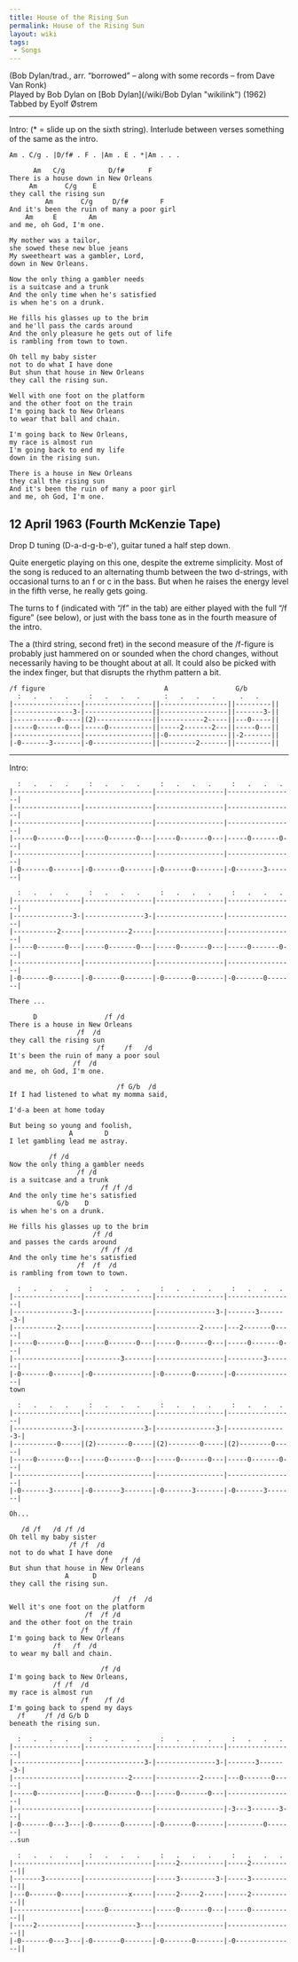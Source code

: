 ```yaml
---
title: House of the Rising Sun
permalink: House of the Rising Sun
layout: wiki
tags:
 - Songs
---
```


(Bob Dylan/trad., arr. “borrowed” – along with some records – from Dave
Van Ronk)  
Played by Bob Dylan on [Bob Dylan](/wiki/Bob Dylan "wikilink") (1962)  
Tabbed by Eyolf Østrem

* * * * *

Intro: (\* = slide up on the sixth string). Interlude between verses
something of the same as the intro.

    Am . C/g . |D/f# . F . |Am . E . *|Am . . .

          Am   C/g           D/f#      F
    There is a house down in New Orleans
         Am       C/g    E
    they call the rising sun
             Am       C/g     D/f#        F
    And it's been the ruin of many a poor girl
        Am     E        Am
    and me, oh God, I'm one.

    My mother was a tailor,
    she sowed these new blue jeans
    My sweetheart was a gambler, Lord,
    down in New Orleans.

    Now the only thing a gambler needs
    is a suitcase and a trunk
    And the only time when he's satisfied
    is when he's on a drunk.

    He fills his glasses up to the brim
    and he'll pass the cards around
    And the only pleasure he gets out of life
    is rambling from town to town.

    Oh tell my baby sister
    not to do what I have done
    But shun that house in New Orleans
    they call the rising sun.

    Well with one foot on the platform
    and the other foot on the train
    I'm going back to New Orleans
    to wear that ball and chain.

    I'm going back to New Orleans,
    my race is almost run
    I'm going back to end my life
    down in the rising sun.

    There is a house in New Orleans
    they call the rising sun
    And it's been the ruin of many a poor girl
    and me, oh God, I'm one.

<h2 class="songversion">
12 April 1963 (Fourth McKenzie Tape)

</h2>
Drop D tuning (D-a-d-g-b-e'), guitar tuned a half step down.

Quite energetic playing on this one, despite the extreme simplicity.
Most of the song is reduced to an alternating thumb between the two
d-strings, with occasional turns to an f or c in the bass. But when he
raises the energy level in the fifth verse, he really gets going.

The turns to f (indicated with “/f” in the tab) are either played with
the full “/f figure” (see below), or just with the bass tone as in the
fourth measure of the intro.

The a (third string, second fret) in the second measure of the /f-figure
is probably just hammered on or sounded when the chord changes, without
necessarily having to be thought about at all. It could also be picked
with the index finger, but that disrupts the rhythm pattern a bit.

    /f figure                              A                 G/b
      :   .   .   .     :   .   .   .      :   .   .   .      .   .
    |-----------------|-----------------||-----------------||---------||
    |---------------3-|-----------------||-----------------||-------3-||
    |-----------0-----|(2)--------------||-----------2-----||---0-----||
    |-----0-------0---|-----0-----------||-----2-------2---||-----0---||
    |-----------------|-----------------||-0---------------||-2-------||
    |-0-------3-------|-0---------------||---------2-------||---------||

* * * * *

Intro:

      :   .   .   .     :   .   .   .     :   .   .   .     :   .   .   .
    |-----------------|-----------------|-----------------|-----------------|
    |-----------------|-----------------|-----------------|-----------------|
    |-----------------|-----------------|-----------------|-----------------|
    |-----0-------0---|-----0-------0---|-----0-------0---|-----0-------0---|
    |-----------------|-----------------|-----------------|-----------------|
    |-0-------0-------|-0-------0-------|-0-------0-------|-0-------3-------|

      :   .   .   .     :   .   .   .     :   .   .   .     :   .   .   .
    |-----------------|-----------------|-----------------|-----------------|
    |---------------3-|---------------3-|-----------------|-----------------|
    |-----------2-----|-----------2-----|-----------------|-----------------|
    |-----0-------0---|-----0-------0---|-----0-------0---|-----0-------0---|
    |-----------------|-----------------|-----------------|-----------------|
    |-0-------0-------|-0-------0-------|-0-------0-------|-0-------0-------|
                                                                        There ...

          D                 /f /d
    There is a house in New Orleans
                     /f  /d
    they call the rising sun
                          /f     /f   /d
    It's been the ruin of many a poor soul
                    /f  /d
    and me, oh God, I'm one.

                               /f G/b  /d
    If I had listened to what my momma said,

    I'd-a been at home today

    But being so young and foolish,
                   A        D
    I let gambling lead me astray.

              /f /d
    Now the only thing a gambler needs
                     /f /d
    is a suitcase and a trunk
                           /f /f /d
    And the only time he's satisfied
                G/b    D
    is when he's on a drunk.

    He fills his glasses up to the brim
                         /f /d
    and passes the cards around
                           /f /f /d
    And the only time he's satisfied
                     /f  /f  /d
    is rambling from town to town.

      :   .   .   .     :   .   .   .     :   .   .   .     :   .   .   .
    |-----------------|-----------------|-----------------|-----------------|
    |---------------3-|-----------------|---------------3-|-------3-------3-|
    |-----------2-----|-----------------|-----------2-----|---2-------0-----|
    |-----0-------0---|-----0-------0---|-----0-------0---|-----0-------0---|
    |-----------------|---------3-------|-----------------|---------3-------|
    |-0-------0-------|-0---------------|-0-------0-------|-0---------------|
    town

      :   .   .   .     :   .   .   .     :   .   .   .     :   .   .   .
    |-----------------|-----------------|-----------------|-----------------|
    |---------------3-|---------------3-|---------------3-|---------------3-|
    |-----------0-----|(2)--------0-----|(2)--------0-----|(2)--------0-----|
    |-----0-------0---|-----0-------0---|-----0-------0---|-----0-------0---|
    |-----------------|-----------------|-----------------|-----------------|
    |-0-------3-------|-0-------3-------|-0-------3-------|-0-------3-------|
                                                                        Oh...

       /d /f   /d /f /d
    Oh tell my baby sister
                   /f /f  /d
    not to do what I have done
                           /f   /f /d
    But shun that house in New Orleans
                  A      D
    they call the rising sun.

                              /f  /f  /d
    Well it's one foot on the platform
                       /f  /f /d
    and the other foot on the train
                      /f   /f /f
    I'm going back to New Orleans
               /f   /f  /d
    to wear my ball and chain.

                           /f /d
    I'm going back to New Orleans,
               /f /f  /d
    my race is almost run
                      /f    /f /d
    I'm going back to spend my days
      /f     /f /d G/b D
    beneath the rising sun.

      :   .   .   .     :   .   .   .     :   .   .   .     :   .   .   .
    |-----------------|-----------------|-----------------|-----------------|
    |-----------------|---------------3-|---------------3-|-------3-------3-|
    |-----------------|-----------2-----|-----------2-----|---0-------0-----|
    |-----0-----------|-----0-------0---|-----0-------0---|-----------------|
    |-----------------|-----------------|-----------------|-3---3-------3---|
    |-0-------0---3---|-0-------0-------|-0-------0-------|---------0-------|
    ..sun

      :   .   .   .     :   .   .   .     :   .   .   .     :   .   .   .
    |-----------------|-----------------|-----2-----------|-----2-----------||
    |-------3---------|-----------------|-----3---------3-|-----3-----------||
    |---0-------0-----|-----------x-----|-----2-----2-----|-----2-----------||
    |-----------------|-----0-----------|-----0-------0---|-----0-----------||
    |-----2-----------|-------------3---|-----------------|-----------------||
    |-0-------0---3---|-0-------0-------|-0-------0-------|-0---------------||
